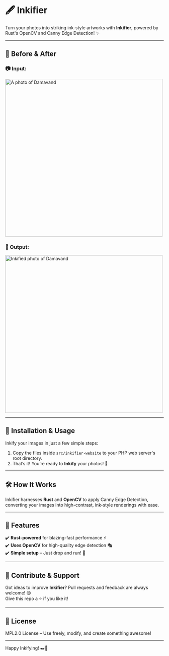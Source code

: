 # 🖋️ Inkifier

Turn your photos into striking ink-style artworks with **Inkifier**, powered by Rust's OpenCV and Canny Edge Detection! ✨

---

## 🎨 Before & After

### 📷 Input:
<img src="examples/damavand.jpg" alt="A photo of Damavand" width="500">

### 🖤 Output:
<img src="examples/output-dmvnd.png" alt="Inkified photo of Damavand" width="500">

---

## 🚀 Installation & Usage

Inkify your images in just a few simple steps:

1. Copy the files inside `src/inkifier-website` to your PHP web server's root directory.
2. That’s it! You’re ready to **Inkify** your photos! 🎉

---

## 🛠️ How It Works
Inkifier harnesses **Rust** and **OpenCV** to apply Canny Edge Detection, converting your images into high-contrast, ink-style renderings with ease.

---

## 📌 Features
✔️ **Rust-powered** for blazing-fast performance ⚡️  
✔️ **Uses OpenCV** for high-quality edge detection 🎭  
✔️ **Simple setup** – Just drop and run! 🚀  

---

## 🌟 Contribute & Support
Got ideas to improve **Inkifier**? Pull requests and feedback are always welcome! 😊  
Give this repo a ⭐ if you like it!

---

## 📜 License
MPL2.0 License – Use freely, modify, and create something awesome!

---

Happy Inkifying! ✒️🎨

